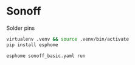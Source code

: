 # Sonoff

Solder pins

```sh
virtualenv .venv && source .venv/bin/activate
pip install esphome

esphome sonoff_basic.yaml run
```